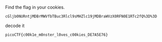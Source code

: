 Find the flag in your cookies.

```
cGljb0NURntjMDBrMWVfbTBuc3Rlcl9sMHZlc19jMDBraWVzX0RFN0E1RTc2fQ%3D%3D
```

decode it

```
picoCTF{c00k1e_m0nster_l0ves_c00kies_DE7A5E76}
```
